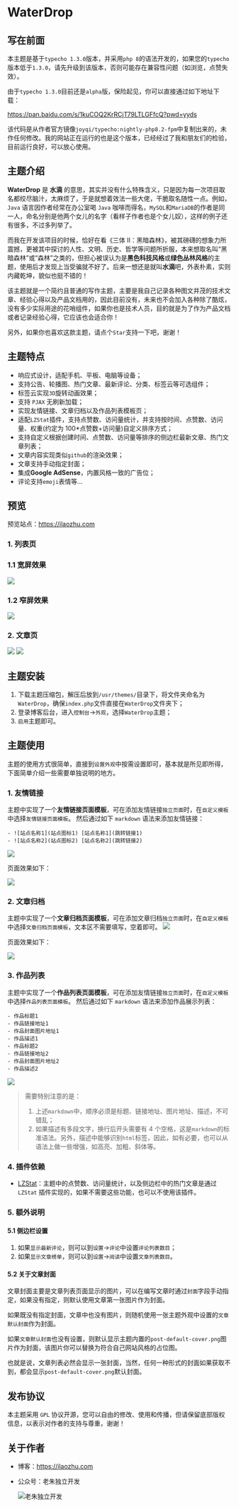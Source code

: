 # WaterDrop

## 写在前面

本主题是基于`typecho 1.3.0`版本，并采用`php 8`的语法开发的，如果您的`typecho`版本低于`1.3.0`，请先升级到该版本，否则可能存在兼容性问题（如浏览，点赞失效）。

由于`typecho 1.3.0`目前还是`alpha`版，保险起见，你可以直接通过如下地址下载：

<https://pan.baidu.com/s/1kuCOQ2KrRCjT79LTLGFfcQ?pwd=yyds>

该代码是从作者官方镜像`joyqi/typecho:nightly-php8.2-fpm`中复制出来的，未作任何修改。我的网站正在运行的也是这个版本，已经经过了我和朋友们的检验，目前运行良好，可以放心使用。

## 主题介绍

**WaterDrop** 是 **水滴** 的意思，其实并没有什么特殊含义，只是因为每一次项目取名都绞尽脑汁，太麻烦了，于是就想着效法一些大佬，干脆取名随性一点。例如，`Java` 语言因作者经常在办公室喝 `Java` 咖啡而得名，`MySQL`和`MariaDB`的作者是同一人，命名分别是他两个女儿的名字（看样子作者也是个女儿奴），这样的例子还有很多，不过多列举了。

而我在开发该项目的时候，恰好在看《三体 Ⅱ：黑暗森林》，被其磅礴的想象力所震撼，更被其中探讨的人性、文明、历史、哲学等问题所折服，本来想取名叫“黑暗森林”或“森林”之类的，但担心被误认为是**黑色科技风格**或**绿色丛林风格**的主题，使用后才发现上当受骗就不好了。后来一想还是就叫**水滴**吧，外表朴素，实则内藏乾坤，貌似也挺不错的！

该主题就是一个简约且普通的写作主题，主要是我自己记录各种图文并茂的技术文章、经验心得以及产品文档用的，因此目前没有，未来也不会加入各种除了酷炫，没有多少实际用途的花哨组件，如果你也是技术人员，目的就是为了作为产品文档或者记录经验心得，它应该也会适合你！

另外，如果你也喜欢这款主题，请点个`Star`支持一下吧，谢谢！

## 主题特点

- 响应式设计，适配手机、平板、电脑等设备；
- 支持公告、轮播图、热门文章、最新评论、分类、标签云等可选组件；
- 标签云实现`3D`旋转动画效果；
- 支持 `PJAX` 无刷新加载；
- 实现友情链接、文章归档以及作品列表模板页；
- 适配`LZStat`插件，支持点赞数、访问量统计，并支持按时间、点赞数、访问量、权重(约定为 100\*点赞数+访问量)自定义排序方式；
- 支持自定义根据创建时间、点赞数、访问量等排序的侧边栏最新文章、热门文章列表；
- 文章内容实现类似`github`的渲染效果；
- 文章支持手动指定封面；
- 集成**Google AdSense**，内置风格一致的广告位；
- 评论支持`emoji`表情等...

## 预览

预览站点：<https://ilaozhu.com>

### 1. 列表页

### 1.1 宽屏效果

![](https://cdn.jsdelivr.net/gh/ZShijun/image-repo/20240528/58cfcdba38b5316c668e52590d87bc73.png)

### 1.2 窄屏效果

![](https://cdn.jsdelivr.net/gh/ZShijun/image-repo/20240528/689b4c9357c89be91fef7c56ef1e0d2f.png)

### 2. 文章页

![](https://cdn.jsdelivr.net/gh/ZShijun/image-repo/20240528/40646529681f2cb8305bad4c12e91d77.png)
![](https://cdn.jsdelivr.net/gh/ZShijun/image-repo/20240528/10f5d168c2790374158bb92d6fa6e7c8.png)

## 主题安装

1. 下载主题压缩包，解压后放到`/usr/themes/`目录下，将文件夹命名为 `WaterDrop`，确保`index.php`文件直接在`WaterDrop`文件夹下；
2. 登录博客后台，进入`控制台`->`外观`，选择`WaterDrop`主题；
3. `启用`主题即可。

## 主题使用

主题的使用方式很简单，直接到`设置外观`中按需设置即可，基本就是所见即所得，下面简单介绍一些需要单独说明的地方。

### 1. 友情链接

主题中实现了一个**友情链接页面模板**，可在添加友情链接`独立页面`时，在`自定义模板`中选择`友情链接页面模板`。
然后通过如下 `markdown` 语法来添加友情链接：

```
- ![站点名称1](站点图标1) [站点名称1](跳转链接1)
- ![站点名称2](站点图标2) [站点名称2](跳转链接2)
```

![](https://cdn.jsdelivr.net/gh/ZShijun/image-repo/20240505/f603994c51e2d64bf4f20a74174c8252.png)

页面效果如下：

![](https://cdn.jsdelivr.net/gh/ZShijun/image-repo/20240528/9459ff1b421f42f5106d40d46181658c.png)

### 2. 文章归档

主题中实现了一个**文章归档页面模板**，可在添加文章归档`独立页面`时，在`自定义模板`中选择`文章归档页面模板`，文本区不需要填写，空着即可。
![](https://cdn.jsdelivr.net/gh/ZShijun/image-repo/20240528/9ecc0cb07e3ab85aed80e8edd2b1836c.png)

页面效果如下：

![](https://cdn.jsdelivr.net/gh/ZShijun/image-repo/20240528/2e3b770a18352a44a6d0d9e175c2216e.png)

### 3. 作品列表

主题中实现了一个**作品列表页面模板**，可在添加友情链接`独立页面`时，在`自定义模板`中选择`作品列表页面模板`。
然后通过如下 `markdown` 语法来添加作品展示列表：

```
- 作品标题1
- 作品链接地址1
- 作品封面图片地址1
- 作品描述1
- 作品标题2
- 作品链接地址2
- 作品封面图片地址2
- 作品描述2
```

![](https://cdn.jsdelivr.net/gh/ZShijun/image-repo/20240604/2045d63bc1c965933c76f255e6650dc3.png)

> 需要特别注意的是：
>
> 1. 上述`markdown`中，顺序必须是标题、链接地址、图片地址、描述，不可错乱；
> 2. 如果描述有多段文字，换行后开头需要有 4 个空格，这是`markdown`的标准语法。另外，描述中能够识别`html`标签，因此，如有必要，也可以从语法上做一些增强，如高亮、加粗、斜体等。

### 4. 插件依赖

- [LZStat](https://github.com/ZShijun/LZStat)：主题中的点赞数、访问量统计，以及侧边栏中的热门文章是通过 `LZStat` 插件实现的，如果不需要这些功能，也可以不使用该插件。

### 5. 额外说明

#### 5.1 侧边栏设置

1. 如果`显示最新评论`，则可以到`设置`->`评论`中设置`评论列表数目`；
2. 如果`显示文章榜单`，则可以到`设置`->`阅读`中设置`文章列表数目`。

#### 5.2 关于文章封面

文章封面主要是文章列表页面显示的图片，可以在编写文章时通过`封面`字段手动指定，如果没有指定，则默认使用文章第一张图片作为封面。

如果既没有指定封面，文章中也没有图片，则随机使用一张主题外观中设置的`文章默认封面`作为封面。

如果`文章默认封面`也没有设置，则默认显示主题内置的`post-default-cover.png`图片作为封面，该图片你可以替换为符合自己网站风格的占位图。

也就是说，文章列表必然会显示一张封面，当然，任何一种形式的封面如果获取不到，都会显示`post-default-cover.png`默认封面。

## 发布协议

本主题采用 `GPL` 协议开源，您可以自由的修改、使用和传播，但请保留底部版权信息，以表示对作者的支持与尊重，谢谢！

## 关于作者

- 博客：<https://ilaozhu.com>
- 公众号：老朱独立开发

  ![老朱独立开发](https://cdn.jsdelivr.net/gh/ZShijun/WaterDrop/static/images/gzh.jpg)
